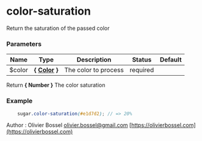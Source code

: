 # color-saturation

<!-- @namespace: sugar.scss.color.color-saturation -->

Return the saturation of the passed color



### Parameters
Name  |  Type  |  Description  |  Status  |  Default
------------  |  ------------  |  ------------  |  ------------  |  ------------
$color  |  **{ [Color](http://www.sass-lang.com/documentation/file.SASS_REFERENCE.html#colors) }**  |  The color to process  |  required  |

Return **{ Number }** The color saturation

### Example
```scss
	sugar.color-saturation(#e1d7d2); // => 20%
```
Author : Olivier Bossel [olivier.bossel@gmail.com](mailto:olivier.bossel@gmail.com) [https://olivierbossel.com](https://olivierbossel.com)